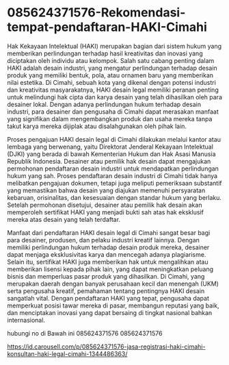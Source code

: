 # 085624371576-Rekomendasi-tempat-pendaftaran-HAKI-Cimahi
Hak Kekayaan Intelektual (HAKI) merupakan bagian dari sistem hukum yang memberikan perlindungan terhadap hasil kreativitas dan inovasi yang diciptakan oleh individu atau kelompok. Salah satu cabang penting dalam HAKI adalah desain industri, yang mengatur perlindungan terhadap desain produk yang memiliki bentuk, pola, atau ornamen baru yang memberikan nilai estetika. Di Cimahi, sebuah kota yang dikenal dengan potensi industri dan kreativitas masyarakatnya, HAKI desain legal memiliki peranan penting untuk melindungi hak cipta dan karya desain yang telah dihasilkan oleh para desainer lokal. Dengan adanya perlindungan hukum terhadap desain industri, para desainer dan pengusaha di Cimahi dapat merasakan manfaat yang signifikan dalam mengembangkan produk dan usaha mereka tanpa takut karya mereka dijiplak atau disalahgunakan oleh pihak lain.

Proses pengajuan HAKI desain legal di Cimahi dilakukan melalui kantor atau lembaga yang berwenang, yaitu Direktorat Jenderal Kekayaan Intelektual (DJKI) yang berada di bawah Kementerian Hukum dan Hak Asasi Manusia Republik Indonesia. Desainer atau pemilik hak desain dapat mengajukan permohonan pendaftaran desain industri untuk mendapatkan perlindungan hukum yang sah. Proses pendaftaran desain industri di Cimahi tidak hanya melibatkan pengajuan dokumen, tetapi juga meliputi pemeriksaan substantif yang memastikan bahwa desain yang diajukan memenuhi persyaratan kebaruan, orisinalitas, dan kesesuaian dengan standar hukum yang berlaku. Setelah permohonan disetujui, desainer atau pemilik hak desain akan memperoleh sertifikat HAKI yang menjadi bukti sah atas hak eksklusif mereka atas desain yang telah terdaftar.

Manfaat dari pendaftaran HAKI desain legal di Cimahi sangat besar bagi para desainer, produsen, dan pelaku industri kreatif lainnya. Dengan memiliki perlindungan hukum terhadap desain produk mereka, desainer dapat menjaga eksklusivitas karya dan mencegah adanya plagiarisme. Selain itu, sertifikat HAKI juga memberikan hak untuk mengalihkan atau memberikan lisensi kepada pihak lain, yang dapat meningkatkan peluang bisnis dan memperluas pasar produk yang dihasilkan. Di Cimahi, yang merupakan daerah dengan banyak perusahaan kecil dan menengah (UKM) serta pengusaha kreatif, pemahaman tentang pentingnya HAKI desain sangatlah vital. Dengan pendaftaran HAKI yang tepat, pengusaha dapat memperkuat posisi tawar mereka di pasar, membangun reputasi yang baik, dan menciptakan inovasi yang dapat bersaing di tingkat nasional bahkan internasional.

hubungi no di Bawah ini
085624371576
085624371576

https://id.carousell.com/p/085624371576-jasa-registrasi-haki-cimahi-konsultan-haki-legal-cimahi-1344486363/
